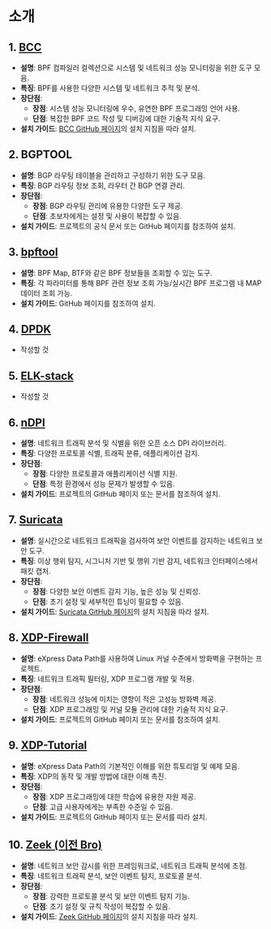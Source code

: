 # 소개

## 1. [**BCC**](https://github.com/ntop/nDPI)
   - **설명**: BPF 컴파일러 컬렉션으로 시스템 및 네트워크 성능 모니터링을 위한 도구 모음.
   - **특징**: BPF를 사용한 다양한 시스템 및 네트워크 추적 및 분석.
   - **장단점**:
     - **장점**: 시스템 성능 모니터링에 우수, 유연한 BPF 프로그래밍 언어 사용.
     - **단점**: 복잡한 BPF 코드 작성 및 디버깅에 대한 기술적 지식 요구.
   - **설치 가이드**: [BCC GitHub 페이지](https://github.com/iovisor/bcc)의 설치 지침을 따라 설치.

## 2. **BGPTOOL**
   - **설명**: BGP 라우팅 테이블을 관리하고 구성하기 위한 도구 모음.
   - **특징**: BGP 라우팅 정보 조회, 라우터 간 BGP 연결 관리.
   - **장단점**:
     - **장점**: BGP 라우팅 관리에 유용한 다양한 도구 제공.
     - **단점**: 초보자에게는 설정 및 사용이 복잡할 수 있음.
   - **설치 가이드**: 프로젝트의 공식 문서 또는 GitHub 페이지를 참조하여 설치.

## 3. [**bpftool**](https://github.com/libbpf/bpftool)
   - **설명**: BPF Map, BTF와 같은 BPF 정보들을 조회할 수 있는 도구.
   - **특징**: 각 파라미터를 통해 BPF 관련 정보 조회 가능/실시간 BPF 프로그램 내 MAP 데이터 조회 가능.
   - **설치 가이드**: GitHub 페이지를 참조하여 설치.

## 4. [**DPDK**](https://github.com/DPDK/dpdk)
   - 작성할 것  

## 5. [**ELK-stack**](https://www.elastic.co/kr/elastic-stack)
   - 작성할 것

## 6. [**nDPI**](https://github.com/ntop/nDPI)  
   - **설명**: 네트워크 트래픽 분석 및 식별을 위한 오픈 소스 DPI 라이브러리.
   - **특징**: 다양한 프로토콜 식별, 트래픽 분류, 애플리케이션 감지.
   - **장단점**:
     - **장점**: 다양한 프로토콜과 애플리케이션 식별 지원.
     - **단점**: 특정 환경에서 성능 문제가 발생할 수 있음.
   - **설치 가이드**: 프로젝트의 GitHub 페이지 또는 문서를 참조하여 설치.

## 7. [**Suricata**](https://github.com/OISF/suricata)
   - **설명**: 실시간으로 네트워크 트래픽을 검사하여 보안 이벤트를 감지하는 네트워크 보안 도구.
   - **특징**: 이상 행위 탐지, 시그니처 기반 및 행위 기반 감지, 네트워크 인터페이스에서 패킷 캡처.
   - **장단점**:
     - **장점**: 다양한 보안 이벤트 감지 기능, 높은 성능 및 신뢰성.
     - **단점**: 초기 설정 및 세부적인 튜닝이 필요할 수 있음.
   - **설치 가이드**: [Suricata GitHub 페이지](https://github.com/OISF/suricata)의 설치 지침을 따라 설치.

## 8. [**XDP-Firewall**](https://github.com/gamemann/XDP-Firewall)
   - **설명**: eXpress Data Path를 사용하여 Linux 커널 수준에서 방화벽을 구현하는 프로젝트.
   - **특징**: 네트워크 트래픽 필터링, XDP 프로그램 개발 및 적용.
   - **장단점**:
     - **장점**: 네트워크 성능에 미치는 영향이 적은 고성능 방화벽 제공.
     - **단점**: XDP 프로그래밍 및 커널 모듈 관리에 대한 기술적 지식 요구.
   - **설치 가이드**: 프로젝트의 GitHub 페이지 또는 문서를 참조하여 설치.

## 9. [**XDP-Tutorial**](https://github.com/xdp-project/xdp-tutorial)
   - **설명**: eXpress Data Path의 기본적인 이해를 위한 튜토리얼 및 예제 모음.
   - **특징**: XDP의 동작 및 개발 방법에 대한 이해 촉진.
   - **장단점**:
     - **장점**: XDP 프로그래밍에 대한 학습에 유용한 자원 제공.
     - **단점**: 고급 사용자에게는 부족한 수준일 수 있음.
   - **설치 가이드**: 프로젝트의 GitHub 페이지 또는 문서를 따라 설치.

## 10. [**Zeek** \(이전 Bro\)](https://github.com/zeek/zeek)
   - **설명**: 네트워크 보안 감시를 위한 프레임워크로, 네트워크 트래픽 분석에 초점.
   - **특징**: 네트워크 트래픽 분석, 보안 이벤트 탐지, 프로토콜 분석.
   - **장단점**:
     - **장점**: 강력한 프로토콜 분석 및 보안 이벤트 탐지 기능.
     - **단점**: 초기 설정 및 규칙 작성이 복잡할 수 있음.
   - **설치 가이드**: [Zeek GitHub 페이지](https://github.com/zeek/zeek)의 설치 지침을 따라 설치.   
